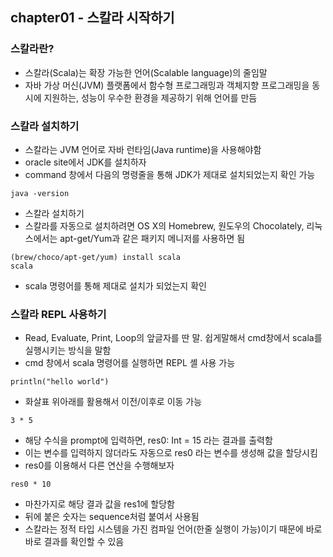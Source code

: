 ## chapter01 - 스칼라 시작하기
### 스칼라란?
*  스칼라(Scala)는 확장 가능한 언어(Scalable language)의 줄임말
* 자바 가상 머신(JVM) 플랫폼에서 함수형 프로그래밍과 객체지향 프로그래밍을 동시에 지원하는, 성능이 우수한 환경을 제공하기 위해 언어를 만듬

### 스칼라 설치하기
* 스칼라는 JVM 언어로 자바 런타임(Java runtime)을 사용해야함
* oracle site에서 JDK를 설치하자
* command 창에서 다음의 명령줄을 통해 JDK가 제대로 설치되었는지 확인 가능
~~~
java -version
~~~
* 스칼라 설치하기
* 스칼라를 자동으로 설치하려면 OS X의 Homebrew, 원도우의 Chocolately, 리눅스에서는 apt-get/Yum과 같은 패키지 메니저를 사용하면 됨
~~~
(brew/choco/apt-get/yum) install scala
scala
~~~
* scala 명령어를 통해 제대로 설치가 되었는지 확인

### 스칼라 REPL 사용하기
* Read, Evaluate, Print, Loop의 앞글자를 딴 말. 쉽게말해서 cmd창에서 scala를 실행시키는 방식을 말함
* cmd 창에서 scala 명령어를 실행하면 REPL 셸 사용 가능
~~~
println("hello world")
~~~
* 화살표 위아래를 활용해서 이전/이후로 이동 가능
~~~
3 * 5
~~~
* 해당 수식을 prompt에 입력하면, res0: Int = 15 라는 결과를 출력함
* 이는 변수를 입력하지 않더라도 자동으로 res0 라는 변수를 생성해 값을 할당시킴
* res0를 이용해서 다른 연산을 수행해보자
~~~
res0 * 10
~~~
* 마찬가지로 해당 결과 값을 res1에 할당함
* 뒤에 붙은 숫자는 sequence처럼 붙여서 사용됨
* 스칼라는 정적 타입 시스템을 가진 컴파일 언어(한줄 실행이 가능)이기 때문에 바로바로 결과를 확인할 수 있음
